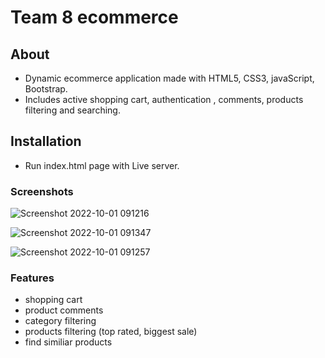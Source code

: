 # Team 8 ecommerce

## About

- Dynamic ecommerce application made with HTML5, CSS3, javaScript, Bootstrap.
- Includes active shopping cart, authentication , comments, products filtering and searching.

## Installation
- Run index.html page with Live server.
### Screenshots
![Screenshot 2022-10-01 091216](https://user-images.githubusercontent.com/42847761/193398032-50e1c16a-5e4f-4dff-a734-fd7d4d004e46.png)

![Screenshot 2022-10-01 091347](https://user-images.githubusercontent.com/42847761/193398028-2c4d39ef-3ade-4605-82e3-289d986d1c80.png)

![Screenshot 2022-10-01 091257](https://user-images.githubusercontent.com/42847761/193398038-74cbf656-234f-49d3-95af-92a7b16e1f4a.png)


### Features
- shopping cart
- product comments
- category filtering
- products filtering (top rated, biggest sale)
- find similiar products
